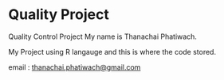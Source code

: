 # Quality Project
Quality Control Project
My name is Thanachai Phatiwach.

My Project using R langauge and this is where the code stored.

email : thanachai.phatiwach@gmail.com
